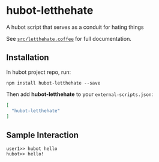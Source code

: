 # hubot-letthehate

A hubot script that serves as a conduit for hating things

See [`src/letthehate.coffee`](src/letthehate.coffee) for full documentation.

## Installation

In hubot project repo, run:

`npm install hubot-letthehate --save`

Then add **hubot-letthehate** to your `external-scripts.json`:

```json
[
  "hubot-letthehate"
]
```

## Sample Interaction

```
user1>> hubot hello
hubot>> hello!
```

